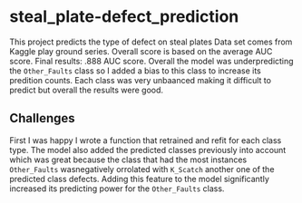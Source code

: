 # steal_plate-defect_prediction
This project predicts the type of defect on steal plates
Data set comes from Kaggle play ground series.
Overall score is based on the average AUC score. 
Final results: .888 AUC score. 
Overall the model was underpredicting the `Other_Faults` class so I added a bias to this class to increase its predition counts.
Each class was very unbaanced making it difficult to predict but overall the results were good. 

## Challenges 
First I was happy I wrote a function that retrained and refit for each class type. The model also added the predicted classes previously into account which was great because the class that had the most instances `Other_Faults` wasnegatively orrolated with `K_Scatch` another one of the predicted class defects. Adding this feature to the model significantly increased its predicting power for the `Other_Faults` class.
